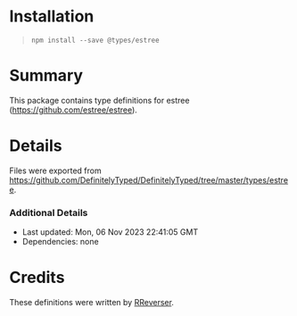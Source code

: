 # Installation

> `npm install --save @types/estree`

# Summary

This package contains type definitions for estree (https://github.com/estree/estree).

# Details

Files were exported from https://github.com/DefinitelyTyped/DefinitelyTyped/tree/master/types/estree.

### Additional Details

* Last updated: Mon, 06 Nov 2023 22:41:05 GMT
* Dependencies: none

# Credits

These definitions were written by [RReverser](https://github.com/RReverser).
